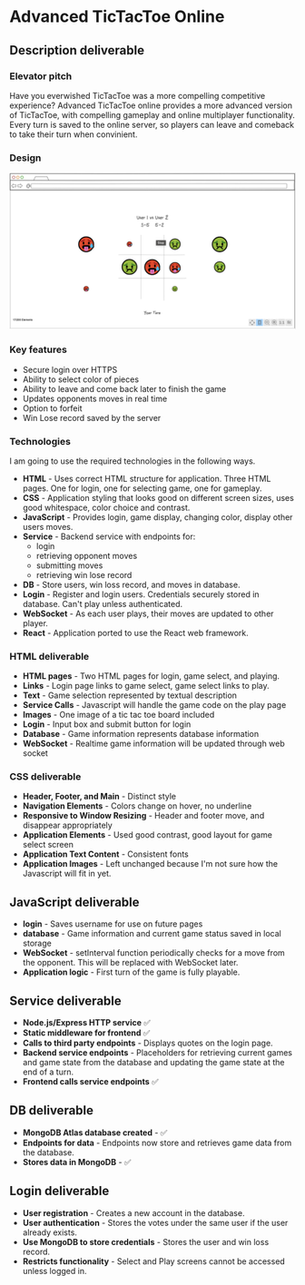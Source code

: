 # Advanced TicTacToe Online

## Description deliverable

### Elevator pitch

Have you everwished TicTacToe was a more compelling competitive experience? Advanced TicTacToe online provides a more advanced version of TicTacToe, with compelling gameplay and online multiplayer functionality. Every turn is saved to the  online  server, so  players can leave and comeback to take their turn when convinient.

### Design

![Mock](Mock-tictactoe.png)

### Key features

- Secure login over HTTPS
- Ability to select color of pieces
- Ability to leave and come back later to finish the game
- Updates opponents moves in real time
- Option to forfeit
- Win Lose record saved by the  server

### Technologies

I am going to use the required technologies in the following ways.

- **HTML** - Uses correct HTML structure for application. Three HTML pages. One for login, one for selecting game, one for gameplay.
- **CSS** - Application styling that looks good on different screen sizes, uses good whitespace, color choice and contrast.
- **JavaScript** - Provides login, game display, changing color, display other users moves.
- **Service** - Backend service with endpoints for:
  - login
  - retrieving opponent moves
  - submitting moves
  - retrieving win lose record
- **DB** - Store users, win loss record, and moves in database.
- **Login** - Register and login users. Credentials securely stored in database. Can't play unless authenticated.
- **WebSocket** - As each user plays, their moves are updated to other player.
- **React** - Application ported to use the React web framework.

### HTML deliverable

- **HTML pages** - Two HTML pages for login, game select, and playing.
- **Links** - Login page links to game select, game select links to play.
- **Text** - Game selection represented by textual description
- **Service Calls** - Javascript will handle the game code on the play page
- **Images** - One image of a tic tac toe board included
- **Login** - Input box and submit button for login
- **Database** - Game information represents database information
- **WebSocket** - Realtime game information will be updated through web socket

### CSS deliverable

- **Header, Footer, and Main** - Distinct style
- **Navigation Elements** - Colors change on hover, no underline 
- **Responsive to Window Resizing** - Header and footer move, and disappear appropriately
- **Application Elements** - Used good contrast, good layout for game select screen
- **Application Text Content**  - Consistent fonts
- **Application Images** - Left unchanged because I'm not sure how the Javascript will fit in yet.

## JavaScript deliverable

- **login** - Saves username for use on future pages
- **database** - Game information and current game status saved in local storage
- **WebSocket** - setInterval function periodically checks for a move from the opponent. This will be replaced with WebSocket later.
- **Application logic** - First turn of the game is fully playable.

## Service deliverable

- **Node.js/Express HTTP service** ✅
- **Static middleware for frontend** ✅
- **Calls to third party endpoints** - Displays quotes on the login page.
- **Backend service endpoints** - Placeholders for retrieving current games and game state from the database and updating the game state at the end of a turn.
- **Frontend calls service endpoints** ✅

## DB deliverable

- **MongoDB Atlas database created** - ✅
- **Endpoints for data** - Endpoints now store and retrieves game data from the database.
- **Stores data in MongoDB** - ✅

## Login deliverable

- **User registration** - Creates a new account in the database.
- **User authentication** - Stores the votes under the same user if the user already exists.
- **Use MongoDB to store credentials** - Stores the user and win loss record.
- **Restricts functionality** - Select and Play screens cannot be accessed unless logged in.
